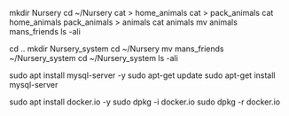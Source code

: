 mkdir Nursery
cd ~/Nursery
cat > home_animals
cat > pack_animals
cat home_animals pack_animals > animals
cat animals
mv animals mans_friends
ls -ali

cd ..
mkdir Nursery_system
cd ~/Nursery
mv mans_friends ~/Nursery_system
cd ~/Nursery_system
ls -ali

sudo apt install mysql-server -y
sudo apt-get update
sudo apt-get install mysql-server

sudo apt install docker.io -y
sudo dpkg -i docker.io
sudo dpkg -r docker.io
